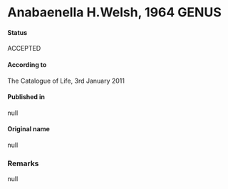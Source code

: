 Anabaenella H.Welsh, 1964 GENUS
=======

#### Status
ACCEPTED

#### According to
The Catalogue of Life, 3rd January 2011

#### Published in
null

#### Original name
null

### Remarks
null